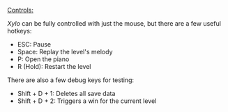 <ins>Controls:</ins>

<i>Xylo</i> can be fully controlled with just the mouse, but there are a few useful hotkeys:

* ESC: Pause
* Space: Replay the level's melody
* P: Open the piano
* R (Hold): Restart the level
  
There are also a few debug keys for testing:

* Shift + D + 1: Deletes all save data
* Shift + D + 2: Triggers a win for the current level
